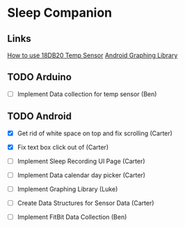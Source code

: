 # Sleep Companion

## Links
[How to use 18DB20 Temp Sensor](https://randomnerdtutorials.com/guide-for-ds18b20-temperature-sensor-with-arduino/)
[Android Graphing Library](https://www.javaworld.com/article/3226733/graphlib-an-open-source-android-library-for-graphs.html)


## TODO Arduino
- [ ] Implement Data collection for temp sensor (Ben)


## TODO Android
- [X] Get rid of white space on top and fix scrolling (Carter)
- [X] Fix text box click out of (Carter)
- [ ] Implement Sleep Recording UI Page (Carter)
- [ ] Implement Data calendar day picker (Carter)

- [ ] Implement Graphing Library (Luke)
- [ ] Create Data Structures for Sensor Data (Carter)
- [ ] Implement FitBit Data Collection (Ben)


